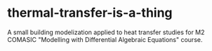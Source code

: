 # thermal-transfer-is-a-thing

A small building modelization applied to heat transfer studies for M2 COMASIC "Modelling with Differential Algebraic Equations" course. 

